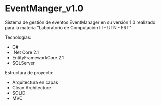 # EventManger_v1.0
Sistema de gestión de eventos EventManager en su versión 1.0 realizado para la materia "Laboratorio de Computación III - UTN - FRT"

Tecnologías:
  - C#
  - .Net Core 2.1
  - EntityFrameworkCore 2.1
  - SQLServer

Estructura de proyecto:
  - Arquitectura en capas
  - Clean Architecture
  - SOLID
  - MVC
